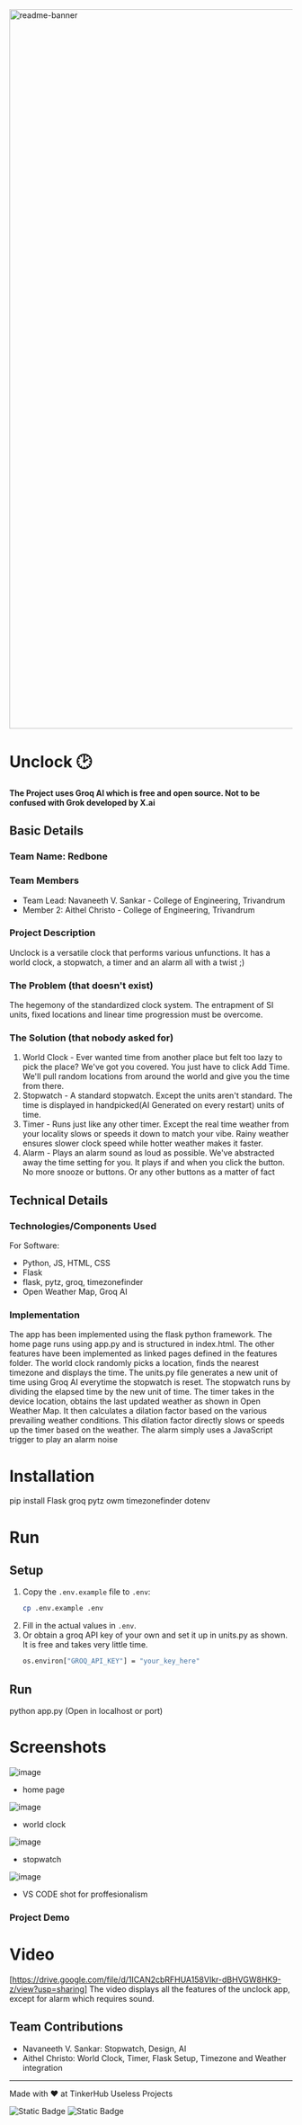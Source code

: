 <img width="1280" alt="readme-banner" src="https://github.com/user-attachments/assets/35332e92-44cb-425b-9dff-27bcf1023c6c">

# Unclock 🕑
**The Project uses Groq AI which is free and open source. Not to be confused with Grok developed by X.ai**

## Basic Details
### Team Name: Redbone


### Team Members
- Team Lead: Navaneeth V. Sankar - College of Engineering, Trivandrum
- Member 2: Aithel Christo - College of Engineering, Trivandrum

### Project Description
Unclock is a versatile clock that performs various unfunctions. It has a world clock, a stopwatch, a timer and an alarm all with a twist ;)

### The Problem (that doesn't exist)
The hegemony of the standardized clock system. The entrapment of SI units, fixed locations and linear time progression must be overcome.

### The Solution (that nobody asked for)
1. World Clock - Ever wanted time from another place but felt too lazy to pick the place? We've got you covered. You just have to click Add Time. We'll pull random locations from around the world and give you the time from there.
2. Stopwatch - A standard stopwatch. Except the units aren't standard. The time is displayed in handpicked(AI Generated on every restart) units of time.
3. Timer - Runs just like any other timer. Except the real time weather from your locality slows or speeds it down to match your vibe. Rainy weather ensures slower clock speed while hotter weather makes it faster.
4. Alarm - Plays an alarm sound as loud as possible. We've abstracted away the time setting for you. It plays if and when you click the button. No more snooze or buttons. Or any other buttons as a matter of fact

## Technical Details
### Technologies/Components Used
For Software:
- Python, JS, HTML, CSS
- Flask
- flask, pytz, groq, timezonefinder
- Open Weather Map, Groq AI


### Implementation
The app has been implemented using the flask python framework. The home page runs using app.py and is structured in index.html. The other features have been implemented as linked pages defined in the features folder. 
The world clock randomly picks a location, finds the nearest timezone and displays the time.
The units.py file generates a new unit of time using Groq AI everytime the stopwatch is reset. The stopwatch runs by dividing the elapsed time by the new unit of time.
The timer takes in the device location, obtains the last updated weather as shown in Open Weather Map. It then calculates a dilation factor based on the various prevailing weather conditions. This dilation factor directly slows or speeds up the timer based on the weather.
The alarm simply uses a JavaScript trigger to play an alarm noise

# Installation
pip install Flask groq pytz owm timezonefinder dotenv

# Run
## Setup

1. Copy the `.env.example` file to `.env`:
   ```bash
   cp .env.example .env
   ```
2. Fill in the actual values in `.env`.
3. Or obtain a groq API key of your own and set it up in units.py as shown. It is free and takes very little time.
   ```bash
   os.environ["GROQ_API_KEY"] = "your_key_here"
   ```
## Run
python app.py (Open in localhost or port)

# Screenshots
![image](https://github.com/user-attachments/assets/eebd5f2a-94e4-481f-b5ac-09997da8a193)
* home page

![image](https://github.com/user-attachments/assets/1db3adcc-b8ae-41d5-8716-7f85ef7079d2)
* world clock

![image](https://github.com/user-attachments/assets/bb0d4891-0253-4abc-9a06-fda85c46e35e)
* stopwatch

![image](https://github.com/user-attachments/assets/bf4c1f58-4f9d-4f9b-a9d1-d17440850709)
* VS CODE shot for proffesionalism


### Project Demo
# Video
[https://drive.google.com/file/d/1ICAN2cbRFHUA158VIkr-dBHVGW8HK9-z/view?usp=sharing]
The video displays all the features of the unclock app, except for alarm which requires sound.


## Team Contributions
- Navaneeth V. Sankar: Stopwatch, Design, AI
- Aithel Christo: World Clock, Timer, Flask Setup, Timezone and Weather integration

---
Made with ❤️ at TinkerHub Useless Projects 

![Static Badge](https://img.shields.io/badge/TinkerHub-24?color=%23000000&link=https%3A%2F%2Fwww.tinkerhub.org%2F)
![Static Badge](https://img.shields.io/badge/UselessProject--24-24?link=https%3A%2F%2Fwww.tinkerhub.org%2Fevents%2FQ2Q1TQKX6Q%2FUseless%2520Projects)


